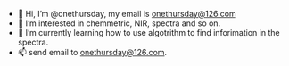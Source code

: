 - 👋 Hi, I’m @onethursday, my email is onethursday@126.com
- 👀 I’m interested in chemmetric, NIR, spectra and so on.
- 🌱 I’m currently learning how to use algotrithm to find inforimation in the spectra.
- 📫 send email to onethursday@126.com.

<!---
onethursday/onethursday is a ✨ special ✨ repository because its `README.md` (this file) appears on your GitHub profile.
You can click the Preview link to take a look at your changes.
--->
